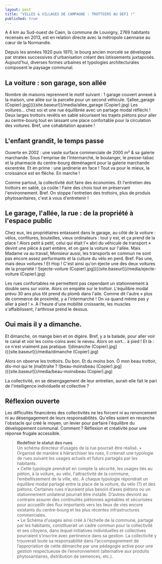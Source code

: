 ```yaml
---
layout: post
title: "VILLES & VILLAGES DE CAMPAGNE : TROTTOIRS AU DEFI !"
published: true
---
```


A 4 km au Sud-ouest de Caen, la commune de Louvigny, 2769 habitants recensés en 2013, est en relation directe avec la métropole caennaise au cœur de la Normandie.

Depuis les années 1920 puis 1970, le bourg ancien morcelé se développe par strates successives d'urbanisation créant des lotissements juxtaposés. Aujourd'hui, diverses formes urbaines et typologies architecturales composent le paysage communal.

## La voiture : son garage, son allée
Nombre de maisons reprennent le motif suivant : 
1 garage couvert annexé à la maison, une allée sur la parcelle pour un second véhicule. 
![allee_garage (Copier).jpg]({{site.baseurl}}/media/allee_garage (Copier).jpg)
Les voitures... chez soi et une rue équilibrée avec un partage modal réfléchi !
Deux larges trottoirs revêtis en sablé sécurisent les trajets piétons pour aller au centre-bourg tout en laissant une place confortable pour la circulation des voitures. Bref, une cohabitation apaisée !

## L'enfant grandit, le temps passe
Ouverte en 2002 : une vaste surface commerciale de 2000 m² & sa galerie marchande.
Sous l'emprise de l'Intermarché, le boulanger, le presse-tabac et la pharmacie du centre-bourg déménagent pour la galerie marchande excentrée. Et en prime : une jardinerie en face ! Tout va pour le mieux, la croissance est en flèche. En marche !

Comme partout, la collectivité doit faire des économies. Et l'entretien des trottoirs en sablé, ça coûte ! Faire des choix tout en préservant l'environnement. Bref. On stoppe l'entretien des trottoirs, plus de produis phytosanitaires, c'est à vous d'entretenir !

## Le garage, l'allée, la rue : de la propriété à l'espace public
Chez eux, les propriétaires entassent dans le garage, au côté de la voiture : vélos, confitures, bouteilles, vieux ordinateurs : tout y est, et ça prend de la place ! Alors petit à petit, celui qui était l'« abri du véhicule de transport » devint une pièce à part entière, et on gare la voiture sur l'allée. Mais Madame va au travail, Monsieur aussi, les transports en commun ne sont pas encore assez performants et la culture du vélo en perd. Bref. Pas une, mais deux voitures ! Et Hop ! C'est ainsi qu'on éjecte une des deux voitures de la propriété !
![ejecte-voiture (Copier).jpg]({{site.baseurl}}/media/ejecte-voiture (Copier).jpg)

Les rues confortables ne permettent pas cependant un stationnement à double sens sur voirie. Alors on empiète sur le trottoir. L'équilibre modal prévu 30 ans plus tôt prend du plomb dans l'aile. Comme dit l'autre « plus de commerce de proximité, y a l'intermarché ! On va quand même pas y aller à pied ! ».
A l'heure d'une mobilité croissante, les muscles s'affaiblissent, l'arthrose prend le dessus.

## Oui mais il y a dimanche.
Et dimanche, on mange bien et on digère. Bref, y a la balade, pour aller voir le canal et voir les coins-coins avec le neveu. Alors on sort… à pied ! Et là : ce n'est vraiment pas pratique. 
![dimanche (Copier).jpg]({{site.baseurl}}/media/dimanche (Copier).jpg)

Alors on observe les trottoirs. 
Du bon.
Et du moins bon. Ô mon beau trottoir, dis-moi qui te (mal)traite ?
![beau-moinsbeau (Copier).jpg]({{site.baseurl}}/media/beau-moinsbeau (Copier).jpg)


La collectivité, en se désengagement de leur entretien, aurait-elle fait le pari de l'intelligence individuelle et collective ?

## Réflexion ouverte
Les difficultés financières des collectivités ne les forcent ni au renoncement ni au désengagement de leurs responsabilités. Qu'elles soient en revanche l'obstacle qui créé le moyen, un levier pour parfaire l'équilibre du développement communal. Comment ? Réflexion et créativité pour une réponse frugale accessible.

> **Redéfinir le statut des rues**  
Un schéma directeur d’usages de la rue pourrait être réalisé. 
• Organisé de manière à hiérarchiser les rues, il créerait une typologie de rues suivant les usages actuels et futurs partagés par les habitants.  
•  Cette typologie prendrait en compte la sécurité, les usages liés au piéton, à la voiture, au vélo, l'attractivité de la commune, l’embellissement de la ville, etc. A chaque typologie répondrait un équilibre modal partagé entre la place de la voiture, du vélo (?) et des piétons. Certaines rues n’auraient plus besoin d’axes piétons où un stationnement unilatéral pourrait être installé. D’autres devront au contraire assurer des continuités piétonnes agréables et sécurisées pour accueillir des flux importants vers les lieux de vies encore existants du centre-bourg et les plus récentes infrastructures commerciales.  
• Le Schéma d’usages ainsi créé à l’échelle de la commune, partagé par les habitants, constituerait un cadre commun pour la collectivité et ses citoyens, dans lequel initiatives individuelles et collectives pourraient s’inscrire avec pertinence dans sa gestion. La collectivité y trouverait toute sa responsabilité dans l’accompagnement de l’approriation de cette démarche par une pédagogie active pour une gestion respectueuse de l’environnement (alternative aux produits phytosantiaires, distribution de semences, etc.).
